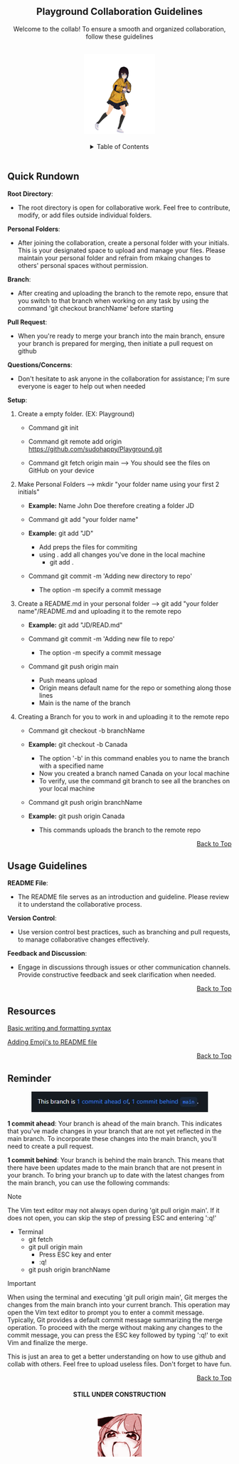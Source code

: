 <a name='top'></a>

<h2 align='center'>Playground Collaboration Guidelines</h2>

<p align='center'>Welcome to the collab! To ensure a smooth and organized collaboration, follow these guidelines</p>


<br>

<!-- The Almight Dancing GIF -->

<div align='center'>
	<a href='https://github.com/sudohappy/Playground'>
		<img src='CL/img/dance.gif' alt='Anime Girl dance' height='179' width='160'>
	</a>
</div>

<br>
<!-- Out with the Old and IN WITH THE NEW
## Table of CONTENTS :sunglasses:
- [Folder Structure](#Folder-Structure)
- [Usage Guidelines](#Usage-Guidelines)
- [Resources](#Resources)
- [Reminder](#Reminder)
-->
<!-- The New New Table of content -->
<div align='center'>
	<details>
		<summary>Table of Contents</summary>
		<ul>
			<a href='#Quick-Rundown'>Quick Rundown</a><br>
			<a href='#Usage-Guidelines'>Usage Guidelines</a><br>
			<a href='#Resources'>Resources</a><br>
			<a href='#Reminder'>Reminder</a><br>
		</ul>
	</details>
</div><br>

## **Quick Rundown**

**Root Directory**:

- The root directory is open for collaborative work. Feel free to contribute, modify, or add files outside individual folders.

**Personal Folders**:	

- After joining the collaboration, create a personal folder with your initials. This is your designated space to upload and manage your files.
Please maintain your personal folder and refrain from mkaing changes to others' personal spaces without permission.

**Branch**:

- After creating and uploading the branch to the remote repo, ensure that you switch to that branch when working on any task by using the command 'git checkout branchName' before starting

**Pull Request**:

- When you're ready to merge your branch into the main branch, ensure your branch is prepared for merging, then initiate a pull request on github

**Questions/Concerns**:

- Don't hesitate to ask anyone in the collaboration for assistance; I'm sure everyone is eager to help out when needed

**Setup**:

1. Create a empty folder. (EX: Playground)
   - Command git init

   - Command git remote add origin https://github.com/sudohappy/Playground.git

   - Command git fetch origin main --> You should see the files on GitHub on your device

2. Make Personal Folders --> mkdir "your folder name using your first 2 initials"
   - **Example:** Name John Doe therefore creating a folder JD

   - Command git add "your folder name"

   - **Example:** git add "JD"
      - Add preps the files for commiting
      - using . add all changes you've done in the local machine
         - git add .

   - Command git commit -m 'Adding new directory to repo'
      - The option -m specify a commit message

3. Create a README.md in your personal folder --> git add "your folder name"/README.md and uploading it to the remote repo
   - **Example:** git add "JD/READ.md" <br>

   - Command git commit -m 'Adding new file to repo'
      - The option -m specify a commit message<br>

   - Command git push origin main
      - Push means upload
      - Origin means default name for the repo or something along those lines
      - Main is the name of the branch<br>

4. Creating a Branch for you to work in and uploading it to the remote repo
   - Command git checkout -b branchName<br>

   - **Example:** git checkout -b Canada
      - The option '-b' in this command enables you to name the branch with a specified name
      - Now you created a branch named Canada on your local machine
      - To verify, use the command git branch to see all the branches on your local machine<br>

   - Command git push origin branchName<br>

   - **Example:** git push origin Canada
      - This commands uploads the branch to the remote repo<br>

<div align='right'>
	<a href='#top'>Back to Top</a></h5>
</div>

## **Usage Guidelines**

**README File**:

- The README file serves as an introduction and guideline. Please review it to understand the collaborative process.

**Version Control**:

- Use version control best practices, such as branching and pull requests, to manage collaborative changes effectively.

**Feedback and Discussion**:

- Engage in discussions through issues or other communication channels. Provide constructive feedback and seek clarification when needed.

<div align='right'>
	<a href='#top'>Back to Top</a></h5>
</div>


## **Resources**

<a href='https://docs.github.com/en/get-started/writing-on-github/getting-started-with-writing-and-formatting-on-github/basic-writing-and-formatting-syntax#images'>Basic writing and formatting syntax</a>

<a href='https://github.com/ikatyang/emoji-cheat-sheet/blob/master/README.md'>Adding Emoji's to README file</a>

<div align='right'>
	<a href='#top'>Back to Top</a></h5>
</div>


## **Reminder**

<div align='center'>
   <a href='https://github.com/sudohappy/Playground'>
      <img src='CL/img/example/commit.jpg' alt='1 commit ahead/behind' height='46' width='397'>
   </a>
</div>


**1 commit ahead**: Your branch is ahead of the main branch. This indicates that you've made changes in your branch that are not yet reflected in the main branch. To incorporate these changes into the main branch, you'll need to create a pull request.

**1 commit behind**: Your branch is behind the main branch. This means that there have been updates made to the main branch that are not present in your branch. To bring your branch up to date with the latest changes from the main branch, you can use the following commands:

> [!NOTE]
> The Vim text editor may not always open during 'git pull origin main'. If it does not open, you can skip the step of pressing ESC and entering ':q!'

- Terminal
   - git fetch
   - git pull origin main
      - Press ESC key and enter
      - :q!
   - git push origin branchName

> [!IMPORTANT]
> When using the terminal and executing 'git pull origin main', Git merges the changes from the main branch into your current branch. This operation may open the Vim text editor to prompt you to enter a commit message. Typically, Git provides a default commit message summarizing the merge operation. To proceed with the merge without making any changes to the commit message, you can press the ESC key followed by typing ':q!' to exit Vim and finalize the merge.

This is just an area to get a better understanding on how to use github and collab with others. Feel free to upload useless files. Don't forget to have fun.


<div align='right'>
	<a href='#top'>Back to Top</a></h5>
</div>


<h4 align='center'>STILL UNDER CONSTRUCTION</h4><br>

<div align='center'>
	<a href='https://github.com/sudohappy/Playground'>
		<img src='CL/img/rage.gif' alt='Angry Face' height='100' width='100'>
	</a>
</div>

